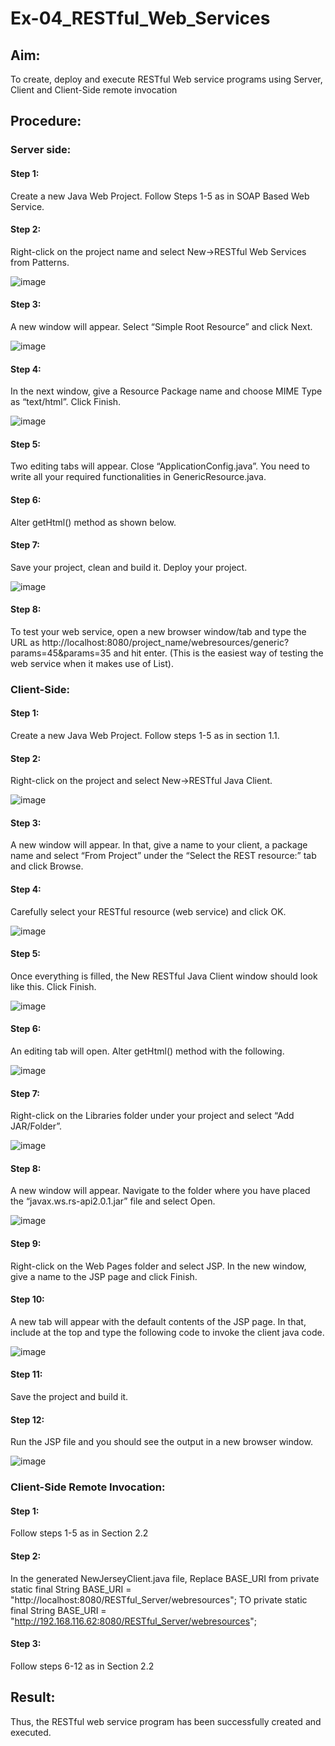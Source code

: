 # Ex-04_RESTful_Web_Services
## Aim:
To create, deploy and execute RESTful Web service programs using Server, Client and Client-Side remote invocation
## Procedure:
### Server side:
#### Step 1: 
Create a new Java Web Project. Follow Steps 1-5 as in SOAP Based Web Service.
#### Step 2: 
Right-click on the project name and select New->RESTful Web Services from Patterns.

![image](https://github.com/MaheshS03/Ex-04_RESTful_Web_Services/assets/128498431/9487d6a0-b9ef-4079-a488-48bf9711fd1e)

#### Step 3:
A new window will appear. Select “Simple Root Resource” and click Next.
 
 ![image](https://github.com/MaheshS03/Ex-04_RESTful_Web_Services/assets/128498431/eeedcddb-9ac8-4cf0-864f-ae8356c0f50d)

#### Step 4:
In the next window, give a Resource Package name and choose MIME Type as “text/html”. Click Finish.

![image](https://github.com/MaheshS03/Ex-04_RESTful_Web_Services/assets/128498431/ae01a92a-000b-4454-b816-f2bbf3c88b89)

#### Step 5: 
Two editing tabs will appear. Close “ApplicationConfig.java”. You need to write all your required functionalities in GenericResource.java.
#### Step 6:
Alter getHtml() method as shown below.
#### Step 7: 
Save your project, clean and build it. Deploy your project.
 
![image](https://github.com/MaheshS03/Ex-04_RESTful_Web_Services/assets/128498431/04360917-d8f0-4708-8223-5971795a528e)

#### Step 8:
To test your web service, open a new browser window/tab and type the URL as http://localhost:8080/project_name/webresources/generic?params=45&params=35 and hit enter. (This is the easiest way of testing the web service when it makes use of List).

### Client-Side:
#### Step 1: 
Create a new Java Web Project. Follow steps 1-5 as in section 1.1.
#### Step 2:
Right-click on the project and select New->RESTful Java Client.

![image](https://github.com/MaheshS03/Ex-04_RESTful_Web_Services/assets/128498431/7b17dcab-48af-4d4a-b68f-2d0c0b88a0a8)

#### Step 3:
A new window will appear. In that, give a name to your client, a package name and select “From Project” under the “Select the REST resource:” tab and click Browse.

#### Step 4:
Carefully select your RESTful resource (web service) and click OK.
 
 ![image](https://github.com/MaheshS03/Ex-04_RESTful_Web_Services/assets/128498431/b4c56033-7195-422b-acd3-ed338b3fc27e)

#### Step 5: 
Once everything is filled, the New RESTful Java Client window should look like this. Click Finish.

![image](https://github.com/MaheshS03/Ex-04_RESTful_Web_Services/assets/128498431/344cc742-5b95-4d7f-a6ef-f181750991b0)

#### Step 6:
An editing tab will open. Alter getHtml() method with the following.
 
![image](https://github.com/MaheshS03/Ex-04_RESTful_Web_Services/assets/128498431/5cedb045-0c65-44fb-b581-a75ba58b43a2)

#### Step 7: 
Right-click on the Libraries folder under your project and select “Add JAR/Folder”.

![image](https://github.com/MaheshS03/Ex-04_RESTful_Web_Services/assets/128498431/17c761fa-0fdc-4b37-b59d-19ec22fadc3b)

#### Step 8: 
A new window will appear. Navigate to the folder where you have placed the “javax.ws.rs-api2.0.1.jar” file and select Open.
 
 ![image](https://github.com/MaheshS03/Ex-04_RESTful_Web_Services/assets/128498431/21d6ad7b-d2d6-4bd2-9b65-4193ef4fc6e1)

#### Step 9: 
Right-click on the Web Pages folder and select JSP. In the new window, give a name to the JSP page and click Finish.
#### Step 10:
A new tab will appear with the default contents of the JSP page. In that, include at the top and type the following code to invoke the client java code.

![image](https://github.com/MaheshS03/Ex-04_RESTful_Web_Services/assets/128498431/070bf360-824b-4ad0-be10-3e6ad3e28a94)

#### Step 11:
Save the project and build it.
#### Step 12:
Run the JSP file and you should see the output in a new browser window.
 
 ![image](https://github.com/MaheshS03/Ex-04_RESTful_Web_Services/assets/128498431/031a3725-b4be-4653-ab4b-b281bdb69bbf)

### Client-Side Remote Invocation:
#### Step 1: 
Follow steps 1-5 as in Section 2.2
#### Step 2: 
In the generated NewJerseyClient.java file, Replace BASE_URI from private static final String BASE_URI = "http://localhost:8080/RESTful_Server/webresources"; TO private static final String BASE_URI = "http://192.168.116.62:8080/RESTful_Server/webresources";
#### Step 3: 
Follow steps 6-12 as in Section 2.2


## Result:
 Thus, the RESTful web service program has been successfully created and executed.
